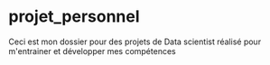 # projet_personnel
Ceci est mon dossier pour des projets de Data scientist réalisé pour m'entrainer et développer mes compétences
